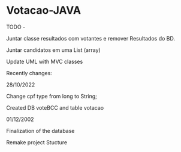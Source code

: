 # Votacao-JAVA

TODO - 

Juntar classe resultados com votantes e remover Resultados do BD.

Juntar candidatos em uma List (array)

Update UML with MVC classes


Recently changes:

28/10/2022

Change cpf type from long to String;

Created DB voteBCC and table votacao

01/12/2002

Finalization of the database

Remake project Stucture


